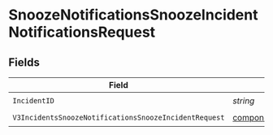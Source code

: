 # SnoozeNotificationsSnoozeIncidentNotificationsRequest


## Fields

| Field                                                                                                                                            | Type                                                                                                                                             | Required                                                                                                                                         | Description                                                                                                                                      |
| ------------------------------------------------------------------------------------------------------------------------------------------------ | ------------------------------------------------------------------------------------------------------------------------------------------------ | ------------------------------------------------------------------------------------------------------------------------------------------------ | ------------------------------------------------------------------------------------------------------------------------------------------------ |
| `IncidentID`                                                                                                                                     | *string*                                                                                                                                         | :heavy_check_mark:                                                                                                                               | N/A                                                                                                                                              |
| `V3IncidentsSnoozeNotificationsSnoozeIncidentRequest`                                                                                            | [components.V3IncidentsSnoozeNotificationsSnoozeIncidentRequest](../../models/components/v3incidentssnoozenotificationssnoozeincidentrequest.md) | :heavy_check_mark:                                                                                                                               | N/A                                                                                                                                              |